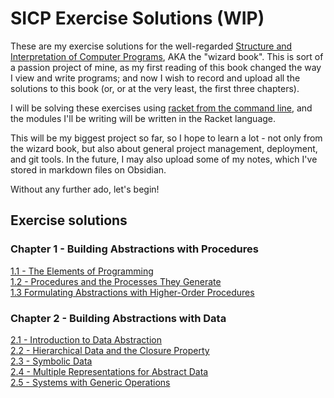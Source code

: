 # SICP Exercise Solutions (WIP)

These are my exercise solutions for the well-regarded [Structure and Interpretation of Computer Programs](https://sarabander.github.io/sicp/html/index.xhtml), AKA the "wizard book". This is sort of a passion project of mine, as my first reading of this book changed the way I view and write programs; and now I wish to record and upload all the solutions to this book (or, or at the very least, the first three chapters).

I will be solving these exercises using [racket from the command line](https://docs.racket-lang.org/guide/racket.html), and the modules I'll be writing will be written in the Racket language.

This will be my biggest project so far, so I hope to learn a lot - not only from the wizard book, but also about general project management, deployment, and git tools. In the future, I may also upload some of my notes, which I've stored in markdown files on Obsidian.

Without any further ado, let's begin!

## Exercise solutions
### Chapter 1 - Building Abstractions with Procedures
[1.1 - The Elements of Programming](./src/chapter-1/1-1)\
[1.2 - Procedures and the Processes They Generate](./src/chapter-1/1-2)\
[1.3 Formulating Abstractions with Higher-Order Procedures](./src/chapter-1/1-3)

### Chapter 2 - Building Abstractions with Data
[2.1 - Introduction to Data Abstraction](./src/chapter-2/2-1)\
[2.2 - Hierarchical Data and the Closure Property](./src/chapter-2/2-2)\
[2.3 - Symbolic Data](./src/chapter-2/2-3)\
[2.4 - Multiple Representations for Abstract Data](./src/chapter-2/2-4)\
[2.5 - Systems with Generic Operations](./src/chapter-2/2-5)
